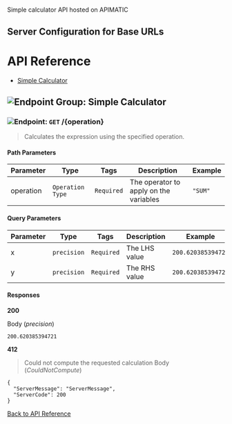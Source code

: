 # 

Simple calculator API hosted on APIMATIC



## Server Configuration for Base URLs







# <a name="api_reference"></a>API Reference

* [Simple Calculator](#simple_calculator)

## <a name="simple_calculator"></a>![Endpoint Group: ](https://apidocs.io/img/class.png "Simple Calculator") Simple Calculator


### <a name="calculate"></a>![Endpoint: ](https://apidocs.io/img/method.png "Calculate") `GET` /{operation}

> Calculates the expression using the specified operation.



#### Path Parameters
| Parameter | Type | Tags | Description | Example |
|-----------|------| ---- |-------------| ------- |
| operation | `Operation Type` |  ``` Required ```  | The operator to apply on the variables | `"SUM"` | 

#### Query Parameters
| Parameter | Type | Tags | Description | Example |
|-----------|------| ---- |-------------| ------- |
| x | `precision` |  ``` Required ```  | The LHS value | `200.620385394721` | 
| y | `precision` |  ``` Required ```  | The RHS value | `200.620385394721` | 

#### Responses
**200** 

Body (_precision_) 
```
200.620385394721
```


**412** 

> Could not compute the requested calculation
Body (_CouldNotCompute_) 
```
{
  "ServerMessage": "ServerMessage",
  "ServerCode": 200
}
```


[Back to API Reference](#api_reference)

